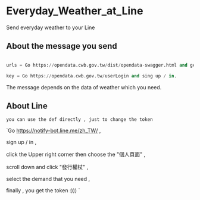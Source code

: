 # Everyday_Weather_at_Line
 
 Send everyday weather to your Line
 
## About the message you send

 ```python
 
 urls = Go https://opendata.cwb.gov.tw/dist/opendata-swagger.html and get the url that have the information you want to get.
 
 key = Go https://opendata.cwb.gov.tw/userLogin and sing up / in.
 
 ```
 
 The message depends on the data of weather which you need.

## About Line

 `you can use the def directly , just to change the token`
 
 `Go https://notify-bot.line.me/zh_TW/ ,
 
  sign up / in , 
  
  click the Upper right corner then choose the "個人頁面" ,
  
  scroll down and click "發行權杖" ,
  
  select the demand that you need ,
  
  finally , you get the token :))) `
